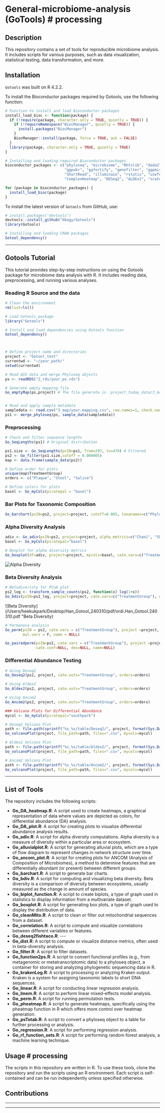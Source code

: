 # General-microbiome-analysis (GoTools) # processing

## Description
This repository contains a set of tools for reproducible microbiome analysis. It includes scripts for various purposes, such as data visualization, statistical testing, data transformation, and more.

## Installation

`Gotools` was built on R 4.2.2.

To install the Bioconductor packages required by Gotools, use the following function:

```r
# Function to install and load Bioconductor packages
install_load_bioc <- function(package) {
  if (!require(package, character.only = TRUE, quietly = TRUE)) {
    if (!requireNamespace("BiocManager", quietly = TRUE)) {
      install.packages("BiocManager")
    }
    BiocManager::install(package, force = TRUE, ask = FALSE)
  }
  library(package, character.only = TRUE, quietly = TRUE)
}

# Installing and loading required Bioconductor packages
bioconductor_packages <- c("phyloseq", "microbiome", "Rhtslib", "dada2", "dplyr",
                           "ggpubr", "ggfortify", "genefilter", "ggpmisc", "S4Vectors",
                           "ShortRead", "illuminaio", "rstatix", "useful", "DECIPHER",
                           "ComplexHeatmap", "DESeq2", "ALDEx2", "scater", "ANCOMBC")

for (package in bioconductor_packages) {
  install_load_bioc(package)
}

```


To install the latest version of `Gotools` from GitHub, use:

```r
# install.packages("devtools")
devtools::install_github("bbagy/Gotools")
library(Gotools)

# Installing and loading CRAN packages
Gotool_dependency()
```

---






## Gotools Tutorial

This tutorial provides step-by-step instructions on using the Gotools package for microbiome data analysis with R. It includes reading data, preprocessing, and running various analyses.

### Reading R Source and the data

```r
# Clean the environment
rm(list=ls())

# Load Gotools package
library("Gotools")

# Install and load dependencies using Gotools function
Gotool_dependency()



# Define project name and directories
project <- "Gotool_test"
currentwd <- "~/your_path/"
setwd(currentwd)

# Read ASV data and merge Phyloseq objects
ps <- readRDS("2_rds/your_ps.rds")

# Generate empty mapping file 
Go_emptyMap(ps,project) # The file generate in `project_today_data/3_map`


# Read and apply sample metadata
sampledata <- read.csv("3_map/your.mapping.csv", row.names=1, check.names=FALSE)
ps1 <- merge_phyloseq(ps, sample_data(sampledata))
```

### Preprocessing

```r
# Check and filter sequence lengths
Go_SeqLengths(ps1) # Original distribution

ps1.size <- Go_SeqLengths(psIN=ps1, from=297, to=470) # Filtered
ps2 <- Go_filter(ps1.size,cutoff = 0.000005)
map <- data.frame(sample_data(ps2))

# Define order for plots
unique(map$TreatmentGroup)
orders <- c("Plaque", "Stool", "Saliva")

# Define colors for plots
basel <- Go_myCols(piratepal = "basel")
```


### Bar Plots for Taxonomic Composition
```r
Go_barchart(psIN=ps2, project=project, cutoff=0.005, taxanames=c("Phylum","Class","Order","Family","Genus","Species"), cate.vars="TreatmentGroup", mycols=basel, orders=orders)
```

### Alpha Diversity Analysis
```r
adiv <- Go_adiv(psIN=ps2, project=project, alpha_metrics=c("Chao1", "Shannon"))
basel <- Go_myCols(piratepal="basel")

# Boxplot for alpha diversity metrics
Go_boxplot(df=adiv, project=project, mycols=basel, cate.vars=c("TreatmentGroup"), outcomes=c("Chao1", "Shannon"), orders=orders)
```


![Alpha Diversity](/Users/heekukpark/Desktop/Han_Gotool_240310/pdf/box.Han_Gotool.240310.png "Alpha Diversity")









### Beta Diversity Analysis
```r
# Betadiveristy for PCoA plot
ps2_log <- transform_sample_counts(ps2, function(x) log(1+x))
Go_bdiv(psIN=ps2_log, project=project, cate.vars=c("TreatmentGroup"), distance_metrics=c("bray"), orders=basel)
```
![Beta Diversity](/Users/heekukpark/Desktop/Han_Gotool_240310/pdf/ordi.Han_Gotool.240310.pdf "Beta Diversity)



```r
# Permanova analysis
Go_perm(psIN = ps2, cate.vars = c("TreatmentGroup"), project =project, distance_metrics =c("bray"), 
        mul.vars = F, name = NULL)

Go_pairedperm(psIN=ps2, cate.vars = c("TreatmentGroup"), project =project, distance_metrics=c("bray"), 
              cate.conf=NULL, des=NULL, name=NULL)
```


### Differential Abundance Testing
```r
# Using Deseq2
Go_Deseq2(ps2, project, cate.outs="TreatmentGroup", orders=orders)

# Using Aldex2
Go_Aldex2(ps2, project, cate.outs="TreatmentGroup", orders=orders)

# Using Ancom2
Go_Ancom2(ps2, project, cate.outs="TreatmentGroup", orders=orders)

### Volcano Plots for Differential Abundance
mycol <- Go_myCols(piratepal="southpark")

# Deseq2 Volcano Plot
path <- file.path(sprintf("%s_%s/table/Deseq2/", project, format(Sys.Date(), "%y%m%d")))
Go_volcanoPlot(project, file_path=path, files=".csv", mycols=mycol)

# Aldex2 Volcano Plot
path <- file.path(sprintf("%s_%s/table/Aldex2/", project, format(Sys.Date(), "%y%m%d")))
Go_volcanoPlot(project, file_path=path, files=".csv", mycols=mycol)

# Ancom2 Volcano Plot
path <- file.path(sprintf("%s_%s/table/Ancom2/", project, format(Sys.Date(), "%y%m%d")))
Go_volcanoPlot(project, file_path=path, files=".csv", mycols=mycol)

```

---

## List of Tools
The repository includes the following scripts:

- **Go_DA_heatmap.R**: A script used to create heatmaps, a graphical representation of data where values are depicted as colors, for differential abundance (DA) analysis.
- **Go_DA_plot.R**: A script for creating plots to visualize differential abundance analysis results.
- **Go_adiv.R**: A script for alpha diversity computations. Alpha diversity is a measure of diversity within a particular area or ecosystem.
- **Go_alluvialplot.R**: A script for generating alluvial plots, which are a type of flow diagram to represent changes in network structure over time.
- **Go_ancom_plot.R**: A script for creating plots for ANCOM (Analysis of Composition of Microbiomes), a method to determine features that are differentially abundant (or present) between different groups.
- **Go_barchart.R**: A script to generate bar charts.
- **Go_bdiv.R**: A script for computing and visualizing beta diversity. Beta diversity is a comparison of diversity between ecosystems, usually measured as the change in amount of species.
- **Go_biplot_function.R**: A script to create biplots, a type of graph used in statistics to display information from a multivariate dataset.
- **Go_boxplot.R**: A script for generating box plots, a type of graph used to display the distribution of data.
- **Go_cleanMito.R**: A script to clean or filter out mitochondrial sequences from a dataset.
- **Go_correlation.R**: A script to compute and visualize correlations between different variables or features.
- **Go_deseq2fishtaco.R**: ---
- **Go_dist.R**: A script to compute or visualize distance metrics, often used in beta-diversity analysis.
- **Go_filter.R**: A script to filter datasets.
- **Go_function2ps.R**: A script to convert functional profiles (e.g., from metagenomic or metatranscriptomic data) to a phyloseq object, a container for storing and analyzing phylogenetic sequencing data in R.
- **Go_krakenLog.R**: A script to processing or analyzing Kraken output. Kraken is a system for assigning taxonomic labels to short DNA sequences.
- **Go_linear.R**: A script for conducting linear regression analysis.
- **Go_lmem.R**: A script to perform linear mixed-effects model analysis.
- **Go_perm.R**: A script for running permutation tests.
- **Go_pheatmap.R**: A script to generate heatmaps, specifically using the pheatmap function in R which offers more control over heatmap generation.
- **Go_psTotab.R**: A script to convert a phyloseq object to a table for further processing or analysis.
- **Go_regression.R**: A script for performing regression analysis.
- **Go_rf_function_sets.R**: A script for performing random forest analysis, a machine learning technique.

## Usage # processing
The scripts in this repository are written in R. To use these tools, clone the repository and run the scripts using an R environment. Each script is self-contained and can be run independently unless specified otherwise.

## Contributions
---

---

